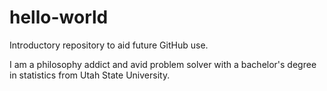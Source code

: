 # hello-world
Introductory repository to aid future GitHub use.

I am a philosophy addict and avid problem solver with a bachelor's degree in statistics from Utah State University. 
